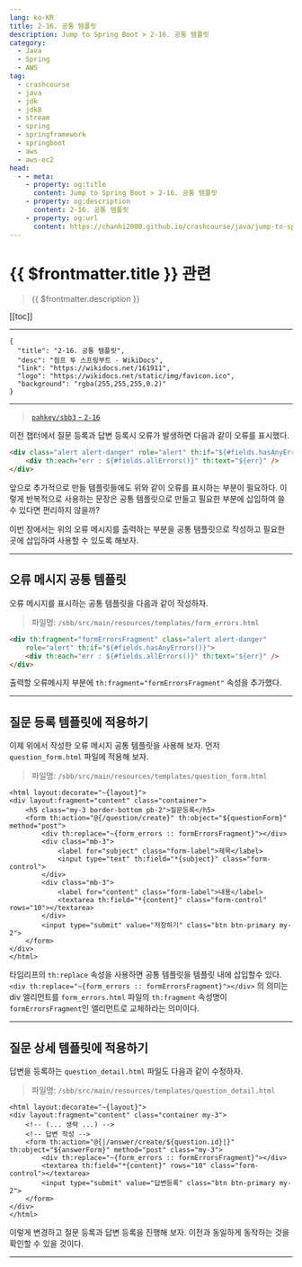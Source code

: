 ```yaml
---
lang: ko-KR
title: 2-16. 공통 템플릿
description: Jump to Spring Boot > 2-16. 공통 템플릿
category:
  - Java
  - Spring
  - AWS
tag: 
  - crashcourse
  - java
  - jdk
  - jdk8
  - stream
  - spring
  - springframework
  - springboot
  - aws
  - aws-ec2
head:
  - - meta:
    - property: og:title
      content: Jump to Spring Boot > 2-16. 공통 템플릿
    - property: og:description
      content: 2-16. 공통 템플릿
    - property: og:url
      content: https://chanhi2000.github.io/crashcourse/java/jump-to-spring-boot/02P.html
---
```


# {{ $frontmatter.title }} 관련

> {{ $frontmatter.description }}

[[toc]]

---

```component VPCard
{
  "title": "2-16. 공통 템플릿",
  "desc": "점프 투 스프링부트 - WikiDocs",
  "link": "https://wikidocs.net/161911",
  "logo": "https://wikidocs.net/static/img/favicon.ico",
  "background": "rgba(255,255,255,0.2)"
}
```

---

> [<FontIcon icon="iconfont icon-github"/> `pahkey/sbb3` - <FontIcon icon="iconfont icon-folder"/> `2-16`](https://github.com/pahkey/sbb3/tree/2-16)

<VidStack src="youtube/0ECjgShAFjY"/>

이전 챕터에서 질문 등록과 답변 등록시 오류가 발생하면 다음과 같이 오류를 표시했다.

```html
<div class="alert alert-danger" role="alert" th:if="${#fields.hasAnyErrors()}">
    <div th:each="err : ${#fields.allErrors()}" th:text="${err}" />
</div>
```

앞으로 추가적으로 만들 템플릿들에도 위와 같이 오류를 표시하는 부분이 필요하다. 이렇게 반복적으로 사용하는 문장은 공통 템플릿으로 만들고 필요한 부분에 삽입하여 쓸 수 있다면 편리하지 않을까?

이번 장에서는 위의 오류 메시지를 출력하는 부분을 공통 템플릿으로 작성하고 필요한 곳에 삽입하여 사용할 수 있도록 해보자.

---

## 오류 메시지 공통 템플릿

오류 메시지를 표시하는 공통 템플릿을 다음과 같이 작성하자.

> 파일명: <FontIcon icon="iconfont icon-folder"/>`/sbb/src/main/resources/templates/`<FontIcon icon="iconfont icon-page"/>`form_errors.html`

```html
<div th:fragment="formErrorsFragment" class="alert alert-danger" 
    role="alert" th:if="${#fields.hasAnyErrors()}">
    <div th:each="err : ${#fields.allErrors()}" th:text="${err}" />
</div>
```

출력할 오류메시지 부분에 `th:fragment="formErrorsFragment"` 속성을 추가했다.

---

## 질문 등록 템플릿에 적용하기

이제 위에서 작성한 오류 메시지 공통 템플릿을 사용해 보자. 먼저 <FontIcon icon="iconfont icon-page"/>`question_form.html` 파일에 적용해 보자.

> 파일명: <FontIcon icon="iconfont icon-folder"/>`/sbb/src/main/resources/templates/`<FontIcon icon="iconfont icon-page"/>`question_form.html`

```html{5}
<html layout:decorate="~{layout}">
<div layout:fragment="content" class="container">
    <h5 class="my-3 border-bottom pb-2">질문등록</h5>
    <form th:action="@{/question/create}" th:object="${questionForm}" method="post">
        <div th:replace="~{form_errors :: formErrorsFragment}"></div>
        <div class="mb-3">
            <label for="subject" class="form-label">제목</label>
            <input type="text" th:field="*{subject}" class="form-control">
        </div>
        <div class="mb-3">
            <label for="content" class="form-label">내용</label>
            <textarea th:field="*{content}" class="form-control" rows="10"></textarea>
        </div>
        <input type="submit" value="저장하기" class="btn btn-primary my-2">
    </form>
</div>
</html>
```

타임리프의 `th:replace` 속성을 사용하면 공통 템플릿을 템플릿 내에 삽입할수 있다. `<div th:replace="~{form_errors :: formErrorsFragment}"></div>` 의 의미는 div 엘리먼트를 `form_errors.html` 파일의 `th:fragment` 속성명이 `formErrorsFragment`인 엘리먼트로 교체하라는 의미이다.

---

## 질문 상세 템플릿에 적용하기

답변을 등록하는 <FontIcon icon="iconfont icon-page"/>`question_detail.html` 파일도 다음과 같이 수정하자.

> 파일명: <FontIcon icon="iconfont icon-folder"/>`/sbb/src/main/resources/templates/`<FontIcon icon="iconfont icon-page"/>`question_detail.html`

```html{7}
<html layout:decorate="~{layout}">
<div layout:fragment="content" class="container my-3">
    <!-- (... 생략 ...) -->
    <!-- 답변 작성 -->
    <form th:action="@{|/answer/create/${question.id}|}" th:object="${answerForm}" method="post" class="my-3">
        <div th:replace="~{form_errors :: formErrorsFragment}"></div>
        <textarea th:field="*{content}" rows="10" class="form-control"></textarea>
        <input type="submit" value="답변등록" class="btn btn-primary my-2">
    </form>
</div>
</html>
```

이렇게 변경하고 질문 등록과 답변 등록을 진행해 보자. 이전과 동일하게 동작하는 것을 확인할 수 있을 것이다.

---

<TagLinks />